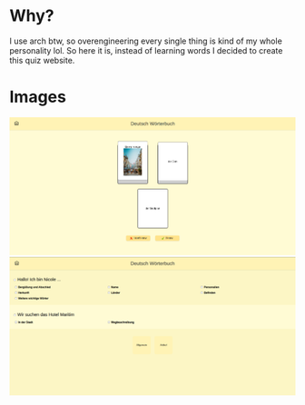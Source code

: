 # Why?

I use arch btw, so overengineering every single thing is kind of my whole personality lol.
So here it is, instead of learning words I decided to create this quiz website.

# Images

![readme image 1](https://github.com/yudin-yaroslav/german_vocabulary/blob/main/images/readme_1.png "README image 1")
![readme image 2](https://github.com/yudin-yaroslav/german_vocabulary/blob/main/images/readme_2.png "README image 2")
